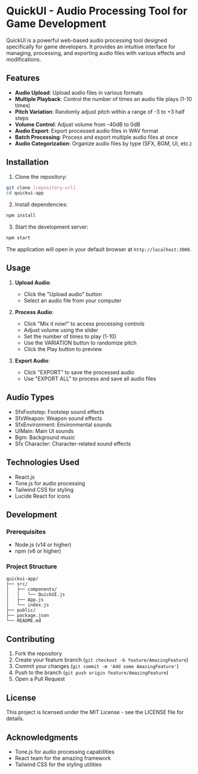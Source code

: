 # QuickUI - Audio Processing Tool for Game Development

QuickUI is a powerful web-based audio processing tool designed specifically for game developers. It provides an intuitive interface for managing, processing, and exporting audio files with various effects and modifications.

## Features

- **Audio Upload**: Upload audio files in various formats
- **Multiple Playback**: Control the number of times an audio file plays (1-10 times)
- **Pitch Variation**: Randomly adjust pitch within a range of -3 to +3 half steps
- **Volume Control**: Adjust volume from -40dB to 0dB
- **Audio Export**: Export processed audio files in WAV format
- **Batch Processing**: Process and export multiple audio files at once
- **Audio Categorization**: Organize audio files by type (SFX, BGM, UI, etc.)

## Installation

1. Clone the repository:
```bash
git clone [repository-url]
cd quickui-app
```

2. Install dependencies:
```bash
npm install
```

3. Start the development server:
```bash
npm start
```

The application will open in your default browser at `http://localhost:3000`.

## Usage

1. **Upload Audio**:
   - Click the "Upload audio" button
   - Select an audio file from your computer

2. **Process Audio**:
   - Click "Mix it now!" to access processing controls
   - Adjust volume using the slider
   - Set the number of times to play (1-10)
   - Use the VARIATION button to randomize pitch
   - Click the Play button to preview

3. **Export Audio**:
   - Click "EXPORT" to save the processed audio
   - Use "EXPORT ALL" to process and save all audio files

## Audio Types

- SfxFootstep: Footstep sound effects
- SfxWeapon: Weapon sound effects
- SfxEnvironment: Environmental sounds
- UIMain: Main UI sounds
- Bgm: Background music
- Sfx Character: Character-related sound effects

## Technologies Used

- React.js
- Tone.js for audio processing
- Tailwind CSS for styling
- Lucide React for icons

## Development

### Prerequisites

- Node.js (v14 or higher)
- npm (v6 or higher)

### Project Structure

```
quickui-app/
├── src/
│   ├── components/
│   │   └── QuickUI.js
│   ├── App.js
│   └── index.js
├── public/
├── package.json
└── README.md
```

## Contributing

1. Fork the repository
2. Create your feature branch (`git checkout -b feature/AmazingFeature`)
3. Commit your changes (`git commit -m 'Add some AmazingFeature'`)
4. Push to the branch (`git push origin feature/AmazingFeature`)
5. Open a Pull Request

## License

This project is licensed under the MIT License - see the LICENSE file for details.

## Acknowledgments

- Tone.js for audio processing capabilities
- React team for the amazing framework
- Tailwind CSS for the styling utilities
